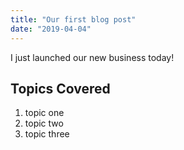```yaml
---
title: "Our first blog post"
date: "2019-04-04"
---
```


I just launched our new business today!

## Topics Covered
1. topic one
2. topic two
3. topic three